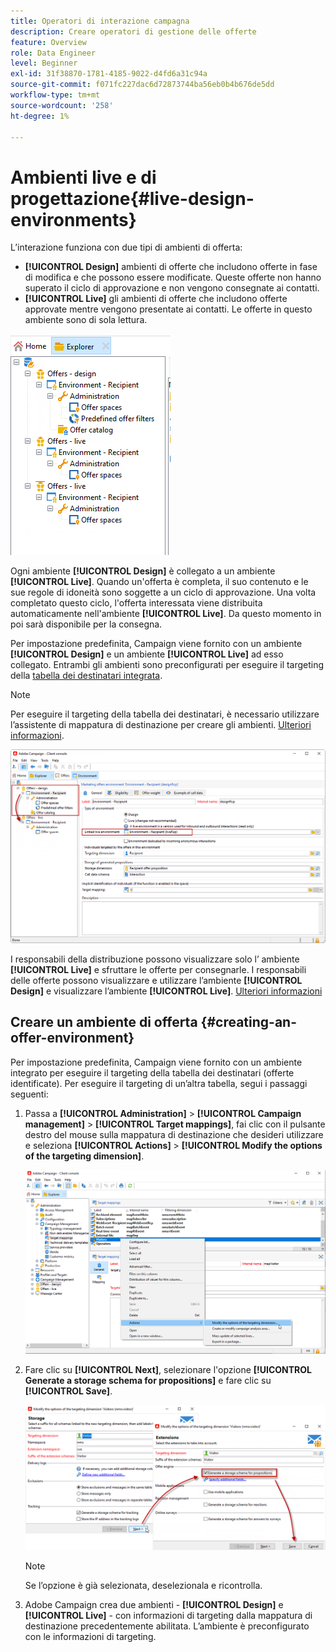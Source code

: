```yaml
---
title: Operatori di interazione campagna
description: Creare operatori di gestione delle offerte
feature: Overview
role: Data Engineer
level: Beginner
exl-id: 31f38870-1781-4185-9022-d4fd6a31c94a
source-git-commit: f071fc227dac6d72873744ba56eb0b4b676de5dd
workflow-type: tm+mt
source-wordcount: '258'
ht-degree: 1%

---
```


# Ambienti live e di progettazione{#live-design-environments}

L’interazione funziona con due tipi di ambienti di offerta:

* **[!UICONTROL Design]** ambienti di offerte che includono offerte in fase di modifica e che possono essere modificate. Queste offerte non hanno superato il ciclo di approvazione e non vengono consegnate ai contatti.
* **[!UICONTROL Live]** gli ambienti di offerte che includono offerte approvate mentre vengono presentate ai contatti. Le offerte in questo ambiente sono di sola lettura.

![](assets/offer_environments_overview_001.png)

Ogni ambiente **[!UICONTROL Design]** è collegato a un ambiente **[!UICONTROL Live]**. Quando un&#39;offerta è completa, il suo contenuto e le sue regole di idoneità sono soggette a un ciclo di approvazione. Una volta completato questo ciclo, l&#39;offerta interessata viene distribuita automaticamente nell&#39;ambiente **[!UICONTROL Live]**. Da questo momento in poi sarà disponibile per la consegna.

Per impostazione predefinita, Campaign viene fornito con un ambiente **[!UICONTROL Design]** e un ambiente **[!UICONTROL Live]** ad esso collegato. Entrambi gli ambienti sono preconfigurati per eseguire il targeting della [tabella dei destinatari integrata](../dev/datamodel.md#ootb-profiles).

>[!NOTE]
>
>Per eseguire il targeting della tabella dei destinatari, è necessario utilizzare l’assistente di mappatura di destinazione per creare gli ambienti. [Ulteriori informazioni](#creating-an-offer-environment).

![](assets/offer_environments_overview_002.png)

I responsabili della distribuzione possono visualizzare solo l’ ambiente **[!UICONTROL Live]** e sfruttare le offerte per consegnarle. I responsabili delle offerte possono visualizzare e utilizzare l’ambiente **[!UICONTROL Design]** e visualizzare l’ambiente **[!UICONTROL Live]**. [Ulteriori informazioni](interaction-operators.md)

## Creare un ambiente di offerta {#creating-an-offer-environment}

Per impostazione predefinita, Campaign viene fornito con un ambiente integrato per eseguire il targeting della tabella dei destinatari (offerte identificate). Per eseguire il targeting di un’altra tabella, segui i passaggi seguenti:

1. Passa a **[!UICONTROL Administration]** > **[!UICONTROL Campaign management]** > **[!UICONTROL Target mappings]**, fai clic con il pulsante destro del mouse sulla mappatura di destinazione che desideri utilizzare e seleziona **[!UICONTROL Actions]** > **[!UICONTROL Modify the options of the targeting dimension]**.

   ![](assets/offer_env_anonymous_001.png)

1. Fare clic su **[!UICONTROL Next]**, selezionare l&#39;opzione **[!UICONTROL Generate a storage schema for propositions]** e fare clic su **[!UICONTROL Save]**.

   ![](assets/offer_env_anonymous_002.png)

   >[!NOTE]
   >
   >Se l’opzione è già selezionata, deselezionala e ricontrolla.

1. Adobe Campaign crea due ambienti - **[!UICONTROL Design]** e **[!UICONTROL Live]** - con informazioni di targeting dalla mappatura di destinazione precedentemente abilitata. L’ambiente è preconfigurato con le informazioni di targeting.
